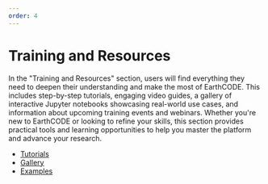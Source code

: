 ```yaml
---
order: 4
---
```

# Training and Resources

In the "Training and Resources" section, users will find everything they need to deepen their understanding and make the most of EarthCODE. This includes step-by-step tutorials, engaging video guides, a gallery of interactive Jupyter notebooks showcasing real-world use cases, and information about upcoming training events and webinars. Whether you're new to EarthCODE or looking to refine your skills, this section provides practical tools and learning opportunities to help you master the platform and advance your research.

- [Tutorials](./Tutorials%20and%20Learning%20Pathways.md)
- [Gallery](./Gallery.md)
- [Examples](https://esa-earthcode.github.io/tutorials//)
